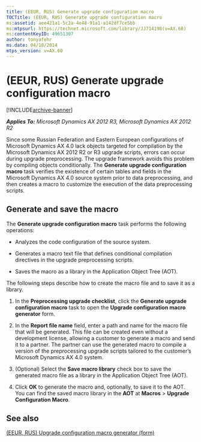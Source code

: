 ```yaml
---
title: (EEUR, RUS) Generate upgrade configuration macro
TOCTitle: (EEUR, RUS) Generate upgrade configuration macro
ms:assetid: aee421a1-5c2a-4e48-91a1-a142df7ce5bb
ms:mtpsurl: https://technet.microsoft.com/library/JJ714198(v=AX.60)
ms:contentKeyID: 49651307
author: tonyafehr
ms.date: 04/18/2014
mtps_version: v=AX.60
---
```


# (EEUR, RUS) Generate upgrade configuration macro 


[!INCLUDE[archive-banner](includes/archive-banner.md)]


_**Applies To:** Microsoft Dynamics AX 2012 R3, Microsoft Dynamics AX 2012 R2_

Since some Russian Federation and Eastern European configurations of Microsoft Dynamics AX 4.0 lack objects targeted for compilation by the Microsoft Dynamics AX 2012 R2 or R3 upgrade scripts, errors can occur during upgrade preprocessing. The upgrade framework avoids this problem by compiling objects conditionally. The **Generate upgrade configuration macro** task verifies the existence of certain tables and fields in the Microsoft Dynamics AX 4.0 source system prior to data preprocessing, and then creates a macro to customize the execution of the data preprocessing scripts.

## Generate and save the macro

The **Generate upgrade configuration macro** task performs the following operations:

  - Analyzes the code configuration of the source system.

  - Generates a macro text file that defines conditional compilation directives in the upgrade preprocessing scripts.

  - Saves the macro as a library in the Application Object Tree (AOT).

The following steps describe how to create the macro file and to save it as a library.

1.  In the **Preprocessing upgrade checklist**, click the **Generate upgrade configuration macro** task to open the **Upgrade configuration macro generator** form.

2.  In the **Report file name** field, enter a path and name for the macro file that will be generated. This file can be created even without a development license, allowing a customer to generate a macro and send it to a partner. The partner can use the generated macro to compile a version of the preprocessing upgrade scripts tailored to the customer’s Microsoft Dynamics AX 4.0 system.

3.  (Optional) Select the **Save macro library** check box to save the generated macro file as a library in the Application Object Tree (AOT).

4.  Click **OK** to generate the macro and, optionally, to save it to the AOT. You can find the saved macro library in the **AOT** at **Macros** \> **Upgrade Configuration Macro**.

## See also

[(EEUR, RUS) Upgrade configuration macro generator (form)](https://technet.microsoft.com/library/jj713627\(v=ax.60\))

  


